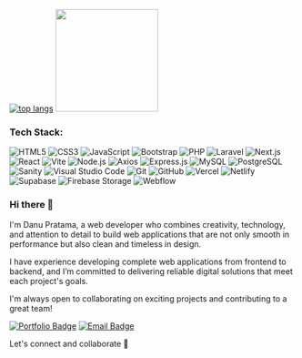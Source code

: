 [![top langs](https://github-readme-stats.vercel.app/api/top-langs/?username=danutama&layout=compact)](https://github.com/danutama/github-readme-stats)
<img
  height="180em"
  src="https://github-readme-stats.vercel.app/api?username=danutama&theme=buefy&show_icons=true&hide=contribs,commits&hide_rank=true"
/>
### Tech Stack:
![HTML5](https://img.shields.io/badge/HTML5-E34F26?style=flat&logo=html5&logoColor=white)
![CSS3](https://img.shields.io/badge/CSS3-1572B6?style=flat&logo=css3&logoColor=white)
![JavaScript](https://img.shields.io/badge/JavaScript-F7DF1E?style=flat&logo=javascript&logoColor=black)
![Bootstrap](https://img.shields.io/badge/Bootstrap-563D7C?style=flat&logo=bootstrap&logoColor=white)
![PHP](https://img.shields.io/badge/PHP-777BB4?style=flat&logo=php&logoColor=white)
![Laravel](https://img.shields.io/badge/Laravel-FF2D20?style=flat&logo=laravel&logoColor=white)
![Next.js](https://img.shields.io/badge/Next.js-000000?style=flat&logo=next.js&logoColor=white)
![React](https://img.shields.io/badge/React-20232A?style=flat&logo=react&logoColor=61DAFB)
![Vite](https://img.shields.io/badge/Vite-646CFF?style=flat&logo=vite&logoColor=white)
![Node.js](https://img.shields.io/badge/Node.js-43853D?style=flat&logo=node.js&logoColor=white)
![Axios](https://img.shields.io/badge/Axios-5A29E4?style=flat&logo=axios&logoColor=white)
![Express.js](https://img.shields.io/badge/Express.js-000000?style=flat&logo=express&logoColor=white)
![MySQL](https://img.shields.io/badge/MySQL-00758F?style=flat&logo=mysql&logoColor=white) 
![PostgreSQL](https://img.shields.io/badge/PostgreSQL-336791?style=flat&logo=postgresql&logoColor=white)
![Sanity](https://img.shields.io/badge/Sanity-F03E2F?style=flat&logo=sanity&logoColor=white)
![Visual Studio Code](https://img.shields.io/badge/VS%20Code-007ACC?style=flat&logo=visual-studio-code&logoColor=white)
![Git](https://img.shields.io/badge/Git-F05032?style=flat&logo=git&logoColor=white)
![GitHub](https://img.shields.io/badge/GitHub-181717?style=flat&logo=github&logoColor=white)
![Vercel](https://img.shields.io/badge/Vercel-000000?style=flat&logo=vercel&logoColor=white)
![Netlify](https://img.shields.io/badge/Netlify-00C7B7?style=flat&logo=netlify&logoColor=white) ![Supabase](https://img.shields.io/badge/Supabase-3ECF8E?style=flat&logo=supabase&logoColor=white) ![Firebase Storage](https://img.shields.io/badge/Firebase-FFCA28?style=flat&logo=firebase&logoColor=black)
![Webflow](https://img.shields.io/badge/Webflow-4353FF?style=flat&logo=webflow&logoColor=white)

### Hi there 👋

I'm Danu Pratama, a web developer who combines creativity, technology, and attention to detail to build web applications that are not only smooth in performance but also clean and timeless in design.

I have experience developing complete web applications from frontend to backend, and I’m committed to delivering reliable digital solutions that meet each project's goals.

I'm always open to collaborating on exciting projects and contributing to a great team!

[![Portfolio Badge](https://img.shields.io/badge/Portfolio-white?style=for-the-badge&logo=website&logoColor=white)](https://danu.is-a.dev)  [![Email Badge](https://img.shields.io/badge/Email-0496FF?style=for-the-badge&logo=gmail&logoColor=white)](mailto:danupratama.dev@gmail.com)

Let's connect and collaborate 👋
